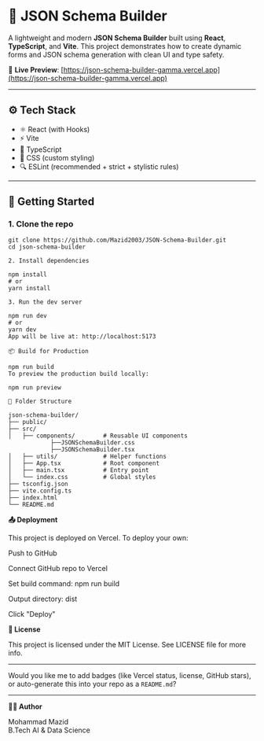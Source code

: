 # 🧩 JSON Schema Builder

A lightweight and modern **JSON Schema Builder** built using **React**, **TypeScript**, and **Vite**. This project demonstrates how to create dynamic forms and JSON schema generation with clean UI and type safety.

🔗 **Live Preview**: [https://json-schema-builder-gamma.vercel.app](https://json-schema-builder-gamma.vercel.app)

---

## ⚙️ Tech Stack

- ⚛️ React (with Hooks)
- ⚡ Vite
- 🧠 TypeScript
- 🎨 CSS (custom styling)
- 🔍 ESLint (recommended + strict + stylistic rules)

---

## 🚀 Getting Started

### 1. Clone the repo

```
git clone https://github.com/Mazid2003/JSON-Schema-Builder.git
cd json-schema-builder

2. Install dependencies

npm install
# or
yarn install

3. Run the dev server

npm run dev
# or
yarn dev
App will be live at: http://localhost:5173

📦 Build for Production

npm run build
To preview the production build locally:

npm run preview
```
```
🧪 Folder Structure

json-schema-builder/
├── public/
├── src/
│   ├── components/        # Reusable UI components
            ├──JSONSchemaBuilder.css
            ├──JSONSchemaBuilder.tsx
│   ├── utils/             # Helper functions
│   ├── App.tsx            # Root component
│   ├── main.tsx           # Entry point
│   └── index.css          # Global styles
├── tsconfig.json
├── vite.config.ts
├── index.html
└── README.md

```
**📤 Deployment**

This project is deployed on Vercel. To deploy your own:

Push to GitHub

Connect GitHub repo to Vercel

Set build command: npm run build

Output directory: dist

Click "Deploy"

**📜 License**

This project is licensed under the MIT License. See LICENSE file for more info.

---

Would you like me to add badges (like Vercel status, license, GitHub stars), or auto-generate this into your repo as a `README.md`?

---

**🧑‍💻 Author**

Mohammad Mazid <br>
B.Tech AI & Data Science<br>

